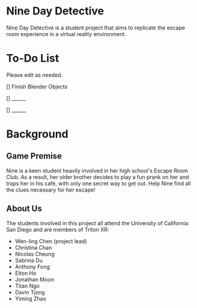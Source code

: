 # Nine Day Detective
Nine Day Detective is a student project that aims to replicate the escape room experience in a virtual reality environment.

# To-Do List 
Please edit as needed.

[] Finish Blender Objects

[] ______

[] ______

# Background 

## Game Premise
Nine is a keen student heavily involved in her high school's Escape Room Club. As a result, her older brother decides to play a 
fun prank on her and traps her in his café, with only one secret way to get out. Help Nine find all the clues necessary for her escape!

## About Us
The students involved in this project all attend the University of California: San Diego and are members of Triton XR:
- Wen-ling Chen (project lead)
- Christina Chan   
- Nicolas Cheung  
- Sabrina Du  
- Anthony Fong  
- Elton Ho  
- Jonathan Moon  
- Titan Ngo  
- Davin Tjong 
- Yiming Zhao  
                               
                               
                                                                                                                                           



